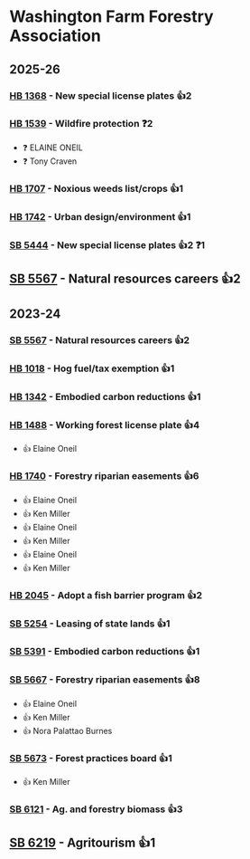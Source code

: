 # Washington Farm Forestry Association
## 2025-26

### [HB 1368](/bill/2025-26/hb/1368/) - New special license plates 👍2  

### [HB 1539](/bill/2025-26/hb/1539/) - Wildfire protection   ❓2
* ❓ ELAINE ONEIL
* ❓ Tony Craven

### [HB 1707](/bill/2025-26/hb/1707/) - Noxious weeds list/crops 👍1  

### [HB 1742](/bill/2025-26/hb/1742/) - Urban design/environment 👍1  

### [SB 5444](/bill/2025-26/sb/5444/) - New special license plates 👍2  ❓1

## [SB 5567](/bill/2025-26/sb/5567/) - Natural resources careers 👍2  

## 2023-24

### [SB 5567](/bill/2023-24/sb/5567/) - Natural resources careers 👍2  

### [HB 1018](/bill/2023-24/hb/1018/) - Hog fuel/tax exemption 👍1  

### [HB 1342](/bill/2023-24/hb/1342/) - Embodied carbon reductions 👍1  

### [HB 1488](/bill/2023-24/hb/1488/) - Working forest license plate 👍4  
* 👍 Elaine Oneil

### [HB 1740](/bill/2023-24/hb/1740/) - Forestry riparian easements 👍6  
* 👍 Elaine Oneil
* 👍 Ken Miller
* 👍 Elaine Oneil
* 👍 Ken Miller
* 👍 Elaine Oneil
* 👍 Ken Miller

### [HB 2045](/bill/2023-24/hb/2045/) - Adopt a fish barrier program 👍2  

### [SB 5254](/bill/2023-24/sb/5254/) - Leasing of state lands 👍1  

### [SB 5391](/bill/2023-24/sb/5391/) - Embodied carbon reductions 👍1  

### [SB 5667](/bill/2023-24/sb/5667/) - Forestry riparian easements 👍8  
* 👍 Elaine Oneil
* 👍 Ken Miller
* 👍 Nora Palattao Burnes

### [SB 5673](/bill/2023-24/sb/5673/) - Forest practices board 👍1  
* 👍 Ken Miller

### [SB 6121](/bill/2023-24/sb/6121/) - Ag. and forestry biomass 👍3  

## [SB 6219](/bill/2023-24/sb/6219/) - Agritourism 👍1  
